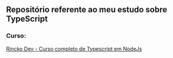## Repositório referente ao meu estudo sobre TypeScript 

### Curso: 

[Rincko Dev - Curso completo de Typescript em NodeJs](https://www.youtube.com/playlist?list=PL9tY_tDo_Q0DOAzTaPnWYsryfNLsz1K6U)
